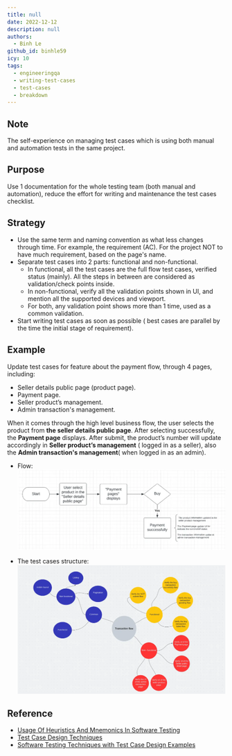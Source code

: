```yaml
---
title: null
date: 2022-12-12
description: null
authors:
  - Binh Le
github_id: binhle59
icy: 10
tags:
  - engineeringqa
  - writing-test-cases
  - test-cases
  - breakdown
---
```


## Note
The self-experience on managing test cases which is using both manual and automation tests in the same project.

## Purpose
Use 1 documentation for the whole testing team (both manual and automation), reduce the effort for writing and maintenance the test cases checklist.

## Strategy
- Use the same term and naming convention as what less changes through time. For example, the requirement (AC). For the project NOT to have much requirement, based on the page's name.
- Separate test cases into 2 parts: functional and non-functional.
  - In functional, all the test cases are the full flow test cases, verified status (mainly). All the steps in between are considered as validation/check points inside.
  - In non-functional, verify all the validation points shown in UI, and mention all the supported devices and viewport.
  - For both, any validation point shows more than 1 time, used as a common validation.
- Start writing test cases as soon as possible ( best cases are parallel by the time the initial stage of requirement).

## Example
Update test cases for feature about the payment flow, through 4 p​​ages, including:

- Seller details public page (product page).
- Payment page.
- Seller product’s management.
- Admin transaction's management.

When it comes through the high level business flow, the user selects the product from **the seller details public page**. After selecting successfully, the **Payment page** displays. After submit, the product’s number will update accordingly in **Seller product’s management** ( logged in as a seller), also the **Admin transaction's management**( when logged in as an admin).

- Flow:
  ![](assets/test-cases-breakdown-structure_tc-breakdow-flow.webp)

- The test cases structure:
  ![](assets/test-cases-breakdown-structure_tc-breakdow-structure.webp)

## Reference
- [Usage Of Heuristics And Mnemonics In Software Testing](https://testmatick.com/usage-of-heuristics-and-mnemonics-in-software-testing/)
- [Test Case Design Techniques](https://www.botplayautomation.com/post/test-case-design-techniques)
- [Software Testing Techniques with Test Case Design Examples](https://www.guru99.com/software-testing-techniques.html)

